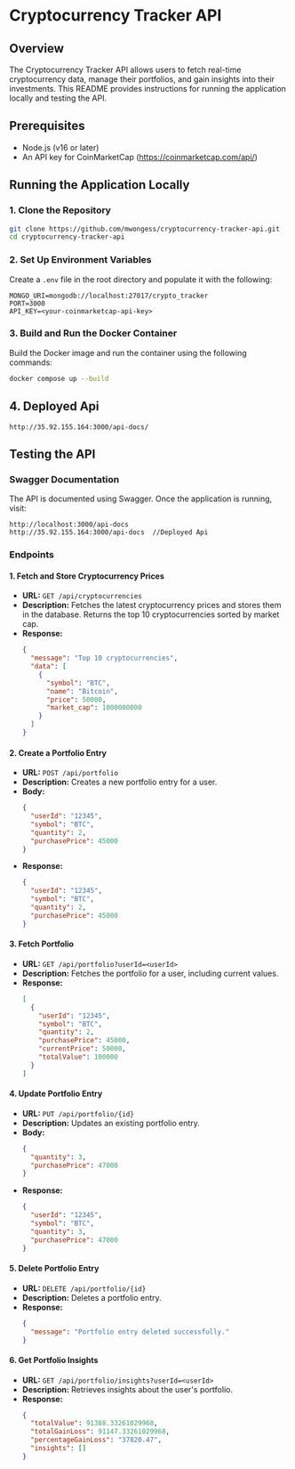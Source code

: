 # Cryptocurrency Tracker API

## Overview
The Cryptocurrency Tracker API allows users to fetch real-time cryptocurrency data, manage their portfolios, and gain insights into their investments. This README provides instructions for running the application locally and testing the API.

## Prerequisites
- Node.js (v16 or later)
- An API key for CoinMarketCap (https://coinmarketcap.com/api/)

## Running the Application Locally

### 1. Clone the Repository
```bash
git clone https://github.com/mwongess/cryptocurrency-tracker-api.git
cd cryptocurrency-tracker-api
```
### 2. Set Up Environment Variables
Create a `.env` file in the root directory and populate it with the following:
```env
MONGO_URI=mongodb://localhost:27017/crypto_tracker
PORT=3000
API_KEY=<your-coinmarketcap-api-key>
```
### 3. Build and Run the Docker Container
Build the Docker image and run the container using the following commands:

```bash
docker compose up --build
```

## 4. Deployed Api
```
http://35.92.155.164:3000/api-docs/
```
## Testing the API

### Swagger Documentation
The API is documented using Swagger. Once the application is running, visit:
```
http://localhost:3000/api-docs 
http://35.92.155.164:3000/api-docs  //Deployed Api

```

### Endpoints

#### 1. Fetch and Store Cryptocurrency Prices
- **URL:** `GET /api/cryptocurrencies`
- **Description:** Fetches the latest cryptocurrency prices and stores them in the database. Returns the top 10 cryptocurrencies sorted by market cap.
- **Response:**
  ```json
  {
    "message": "Top 10 cryptocurrencies",
    "data": [
      {
        "symbol": "BTC",
        "name": "Bitcoin",
        "price": 50000,
        "market_cap": 1000000000
      }
    ]
  }
  ```

#### 2. Create a Portfolio Entry
- **URL:** `POST /api/portfolio`
- **Description:** Creates a new portfolio entry for a user.
- **Body:**
  ```json
  {
    "userId": "12345",
    "symbol": "BTC",
    "quantity": 2,
    "purchasePrice": 45000
  }
  ```
- **Response:**
  ```json
  {
    "userId": "12345",
    "symbol": "BTC",
    "quantity": 2,
    "purchasePrice": 45000
  }
  ```

#### 3. Fetch Portfolio
- **URL:** `GET /api/portfolio?userId=<userId>`
- **Description:** Fetches the portfolio for a user, including current values.
- **Response:**
  ```json
  [
    {
      "userId": "12345",
      "symbol": "BTC",
      "quantity": 2,
      "purchasePrice": 45000,
      "currentPrice": 50000,
      "totalValue": 100000
    }
  ]
  ```

#### 4. Update Portfolio Entry
- **URL:** `PUT /api/portfolio/{id}`
- **Description:** Updates an existing portfolio entry.
- **Body:**
  ```json
  {
    "quantity": 3,
    "purchasePrice": 47000
  }
  ```
- **Response:**
  ```json
  {
    "userId": "12345",
    "symbol": "BTC",
    "quantity": 3,
    "purchasePrice": 47000
  }
  ```

#### 5. Delete Portfolio Entry
- **URL:** `DELETE /api/portfolio/{id}`
- **Description:** Deletes a portfolio entry.
- **Response:**
  ```json
  {
    "message": "Portfolio entry deleted successfully."
  }
  ```

#### 6. Get Portfolio Insights
- **URL:** `GET /api/portfolio/insights?userId=<userId>`
- **Description:** Retrieves insights about the user's portfolio.
- **Response:**
  ```json
  {
    "totalValue": 91388.33261029968,
    "totalGainLoss": 91147.33261029968,
    "percentageGainLoss": "37820.47",
    "insights": []
  }
  ```

